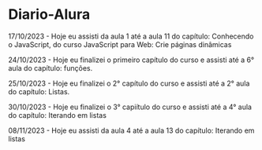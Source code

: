 # Diario-Alura
17/10/2023 - Hoje eu assisti da aula 1 até a aula 11 do capítulo: Conhecendo o JavaScript, do curso JavaScript para Web: Crie páginas dinâmicas 

24/10/2023 - Hoje eu finalizei o primeiro capítulo do curso e assisti até a 6° aula do capítulo: funções.

25/10/2023 - Hoje eu finalizei o 2° capítulo do curso e assisti até a 2° aula do capítulo: Listas.

30/10/2023 - Hoje eu finalizei o 3° capiítulo do curso e assisti até a 4° aula do capítulo: Iterando em listas

08/11/2023 - Hoje eu assisti da aula 4 até a aula 13 do capítulo: Iterando em listas
